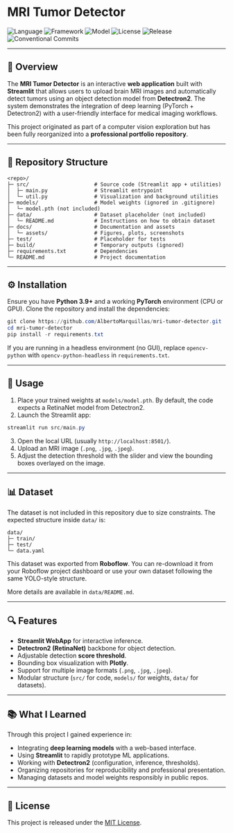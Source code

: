 # MRI Tumor Detector

![Language](https://img.shields.io/badge/language-Python-blue)
![Framework](https://img.shields.io/badge/framework-Streamlit-red)
![Model](https://img.shields.io/badge/model-Detectron2-orange)
![License](https://img.shields.io/badge/license-MIT-green)
![Release](https://img.shields.io/github/v/release/AlbertoMarquillas/mri-tumor-detector)
![Conventional Commits](https://img.shields.io/badge/Conventional%20Commits-1.0.0-yellow)

---

## 📌 Overview

The **MRI Tumor Detector** is an interactive **web application** built with **Streamlit** that allows users to upload brain MRI images and automatically detect tumors using an object detection model from **Detectron2**. The system demonstrates the integration of deep learning (PyTorch + Detectron2) with a user-friendly interface for medical imaging workflows.

This project originated as part of a computer vision exploration but has been fully reorganized into a **professional portfolio repository**.

---

## 📂 Repository Structure

```
<repo>/
├─ src/                     # Source code (Streamlit app + utilities)
│  ├─ main.py               # Streamlit entrypoint
│  └─ util.py               # Visualization and background utilities
├─ models/                  # Model weights (ignored in .gitignore)
│  └─ model.pth (not included)
├─ data/                    # Dataset placeholder (not included)
│  └─ README.md             # Instructions on how to obtain dataset
├─ docs/                    # Documentation and assets
│  └─ assets/               # Figures, plots, screenshots
├─ test/                    # Placeholder for tests
├─ build/                   # Temporary outputs (ignored)
├─ requirements.txt         # Dependencies
└─ README.md                # Project documentation
```

---

## ⚙️ Installation

Ensure you have **Python 3.9+** and a working **PyTorch** environment (CPU or GPU). Clone the repository and install the dependencies:

```powershell
git clone https://github.com/AlbertoMarquillas/mri-tumor-detector.git
cd mri-tumor-detector
pip install -r requirements.txt
```

If you are running in a headless environment (no GUI), replace `opencv-python` with `opencv-python-headless` in `requirements.txt`.

---

## 🚀 Usage

1. Place your trained weights at `models/model.pth`. By default, the code expects a RetinaNet model from Detectron2.
2. Launch the Streamlit app:

```powershell
streamlit run src/main.py
```

3. Open the local URL (usually `http://localhost:8501/`).
4. Upload an MRI image (`.png`, `.jpg`, `.jpeg`).
5. Adjust the detection threshold with the slider and view the bounding boxes overlayed on the image.

---

## 📊 Dataset

The dataset is not included in this repository due to size constraints. The expected structure inside `data/` is:

```
data/
├─ train/
├─ test/
└─ data.yaml
```

This dataset was exported from **Roboflow**. You can re-download it from your Roboflow project dashboard or use your own dataset following the same YOLO-style structure.

More details are available in `data/README.md`.

---

## 🔍 Features

* **Streamlit WebApp** for interactive inference.
* **Detectron2 (RetinaNet)** backbone for object detection.
* Adjustable detection **score threshold**.
* Bounding box visualization with **Plotly**.
* Support for multiple image formats (`.png`, `.jpg`, `.jpeg`).
* Modular structure (`src/` for code, `models/` for weights, `data/` for datasets).

---

## 📚 What I Learned

Through this project I gained experience in:

* Integrating **deep learning models** with a web-based interface.
* Using **Streamlit** to rapidly prototype ML applications.
* Working with **Detectron2** (configuration, inference, thresholds).
* Organizing repositories for reproducibility and professional presentation.
* Managing datasets and model weights responsibly in public repos.

---

## 📜 License

This project is released under the [MIT License](LICENSE).
